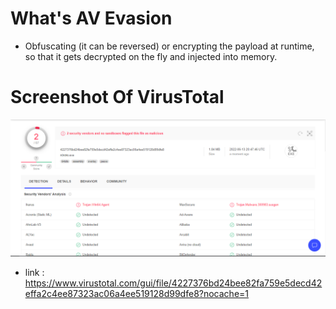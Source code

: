# What's AV Evasion
* Obfuscating (it can be reversed) or encrypting the payload at runtime, so that it gets decrypted on the fly and injected into memory.
# Screenshot Of VirusTotal
<img src="virustotal.png">

* link : https://www.virustotal.com/gui/file/4227376bd24bee82fa759e5decd42effa2c4ee87323ac06a4ee519128d99dfe8?nocache=1
